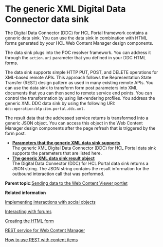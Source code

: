 # The generic XML Digital Data Connector data sink 

The Digital Data Connector \(DDC\) for HCL Portal framework contains a generic data sink. You can use the data sink in combination with HTML forms generated by your HCL Web Content Manager design components.

The data sink plugs into the POC resolver framework. You can address it through the `action.uri` parameter that you defined in your DDC HTML forms.

The data sink supports simple HTTP PUT, POST, and DELETE operations for XML-based remote APIs. This approach follows the Representation State Transfer \(REST\) design pattern as used in many existing remote APIs. You can use the data sink to transform form post parameters into XML documents that you can then send to remote service end points. You can control the transformation by using list-rendering profiles. You address the generic XML DDC data sink by using the following URI: `ddc:operation:blp:ibm.portal.ddc.xml`.

The result data that the addressed service returns is transformed into a generic JSON object. You can access this object in the Web Content Manager design components after the page refresh that is triggered by the form post.

-   **[Parameters that the generic XML data sink supports ](../social/plrf_datasink_parms.md)**  
The generic XML Digital Data Connector \(DDC\) for HCL Portal data sink supports the parameters that are listed here.
-   **[The generic XML data sink result object ](../social/plrf_use_gen_xml_ddc_datasink_rsltobjct.md)**  
The Digital Data Connector \(DDC\) for HCL Portal data sink returns a JSON string. The JSON string contains the result information for the outbound interaction call that was performed.

**Parent topic:**[Sending data to the Web Content Viewer portlet ](../social/plrf_sendata2wcv.md)

**Related information**  


[Implementing interactions with social objects ](../wcm/wcm_dev_impl_intrax_soc_objects.md)

[Interacting with forums ](../wcm/wcm_dev_intract_forum.md)

[Creating the HTML form ](../social/plrf_sendata2wcv_createhtmlform.md)

[REST service for Web Content Manager ](../wcm/wcm_rest.md)

[How to use REST with content items ](../wcm/wcm_rest_crud_content.md)

